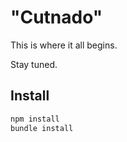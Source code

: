 "Cutnado"
=======

This is where it all begins.

Stay tuned.

## Install

```sh
npm install
bundle install
```
